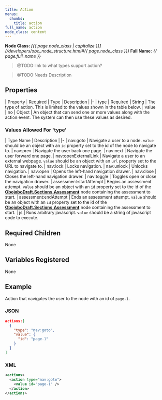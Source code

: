 ```yaml
---
title: Action
menus:
  chunks:
    title: action
full_name: action
node_class: content
---
```

**Node Class:** *[{{ page.node_class | capitalize }}](/developers/obo_node_structure.html#{{ page.node_class }})*
**Full Name:** *{{ page.full_name }}*

> @TODO link to what types support action?

> @TODO Needs Description


## Properties

| Property | Required | Type | Description |
|-
| type | Required | String | The type of action. This is limited to the values shown in the table below.
| value | no | Object |  An object that can send one or more values along with the action event. The system can then use these values as desired.

### Values Allowed For 'type'

| Type Name | Description |
|-
| nav:goto | Navigate a user to a node. `value` should be an object with an `id` property set to the id of the node to navigate to.
| nav:prev | Navigate the user back one page.
| nav:next | Navigate the user forward one page.
| nav:openExternalLink | Navigate a user to an external webpage. `value` should be an object with an `url` property set to the URL to navigate to.
| nav:lock | Locks navigation.
| nav:unlock | Unlocks navigation.
| nav:open | Opens the left-hand navigation drawer.
| nav:close | Closes the left-hand navigation drawer.
| nav:toggle | Toggles open or close the navigation drawer.
| assessment:startAttempt | Begins an assessment attempt. `value` should be an object with an `id` property set to the id of the **[ObojoboDraft.Sections.Assessment](obonode_assessment.md)** node containing the assessment to start.
| assessment:endAttempt | Ends an assessment attempt. `value` should be an object with an `id` property set to the id of the **[ObojoboDraft.Sections.Assessment](obonode_assessment.md)** node containing the assessment to start.
| js | Runs arbitrary javascript. `value` should be a string of javascript code to execute.

## Required Children

None

## Variables Registered

None

## Example

Action that navigates the user to the node with an id of `page-1`.

### JSON

```json
actions:[
  {
    "type": "nav:goto",
    "value": {
      "id": "page-1"
    }
  }
]
```

### XML

```xml
<actions>
  <action type="nav:goto">
    <value id="page-1" />
  </action>
</actions>
```

